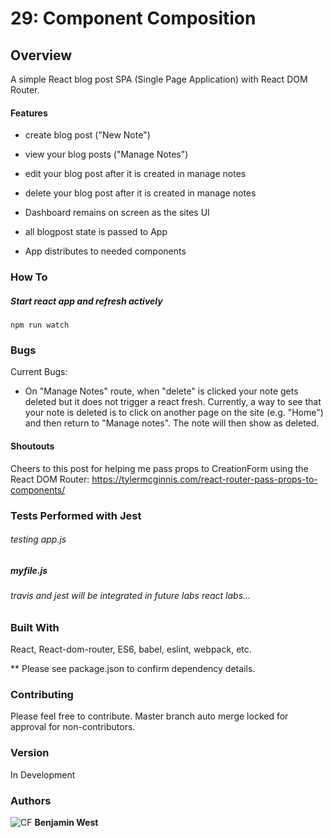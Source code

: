 # 29: Component Composition 

## Overview

A simple React blog post SPA (Single Page Application) with React DOM Router.

#### Features

* create blog post ("New Note")
* view your blog posts ("Manage Notes")

* edit your blog post after it is created in manage notes
* delete your blog post after it is created in manage notes

* Dashboard remains on screen as the sites UI
* all blogpost state is passed to App
* App distributes to needed components

### How To

##### Start react app and refresh actively

```
npm run watch
```

### Bugs

Current Bugs: 

* On "Manage Notes" route, when "delete" is clicked your note gets deleted but it does not trigger a react fresh. Currently, a way to see that your note is deleted is to click on another page on the site (e.g. "Home") and then return to "Manage notes". The note will then show as deleted.
 
 #### Shoutouts
 
 Cheers to this post for helping me pass props to CreationForm using the React DOM Router:
 https://tylermcginnis.com/react-router-pass-props-to-components/

### Tests Performed with Jest

###### testing app.js

##### myfile.js

###### travis and jest will be integrated in future labs react labs...

### Built With

React, React-dom-router, ES6, babel, eslint, webpack, etc.

** Please see package.json to confirm dependency details.

### Contributing

Please feel free to contribute. Master branch auto merge locked for approval for non-contributors.

### Version

In Development

### Authors

![CF](http://i.imgur.com/7v5ASc8.png) **Benjamin West** 
